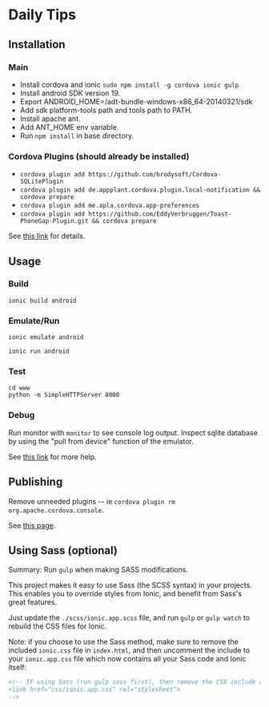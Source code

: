 Daily Tips
=====================

Installation
------------------------------

### Main

* Install cordova and ionic `sudo npm install -g cordova ionic gulp`
* Install android SDK version 19.
* Export ANDROID_HOME=<sdk install directory>/adt-bundle-windows-x86_64-20140321/sdk
* Add sdk platform-tools path and tools path to PATH.
* Install apache ant.
* Add ANT_HOME env variable.
* Run `npm install` in base directory.

### Cordova Plugins (should already be installed)

* `cordova plugin add https://github.com/brodysoft/Cordova-SQLitePlugin`
* `cordova plugin add de.appplant.cordova.plugin.local-notification && cordova prepare`
* `cordova plugin add me.apla.cordova.app-preferences`
* `cordova plugin add https://github.com/EddyVerbruggen/Toast-PhoneGap-Plugin.git && cordova prepare`

See [this link](http://stackoverflow.com/questions/20323787/cordova-platform-add-android-not-working-while-listing-android-targets) for details.

Usage
------------------------


### Build

```
ionic build android
```

### Emulate/Run

```
ionic emulate android
```

```
ionic run android
```

### Test

```
cd www
python -m SimpleHTTPServer 8000
```

### Debug

Run monitor with `monitor` to see console log output.
Inspect sqlite database by using the "pull from device" function of the emulator.

See [this link](http://ionicframework.com/getting-started/) for more help.

Publishing
-------------------------------------------------

Remove unneeded plugins -- ie `cordova plugin rm org.apache.cordova.console`.

See [this page](http://ionicframework.com/docs/guide/publishing.html).

Using Sass (optional)
-------------------------------------------------

Summary:  Run `gulp` when making SASS modifications.

This project makes it easy to use Sass (the SCSS syntax) in your projects. This enables you to override styles from Ionic, and benefit from
Sass's great features.

Just update the `./scss/ionic.app.scss` file, and run `gulp` or `gulp watch` to rebuild the CSS files for Ionic.

Note: if you choose to use the Sass method, make sure to remove the included `ionic.css` file in `index.html`, and then uncomment
the include to your `ionic.app.css` file which now contains all your Sass code and Ionic itself:

```html
<!-- IF using Sass (run gulp sass first), then remove the CSS include above
<link href="css/ionic.app.css" rel="stylesheet">
-->
```